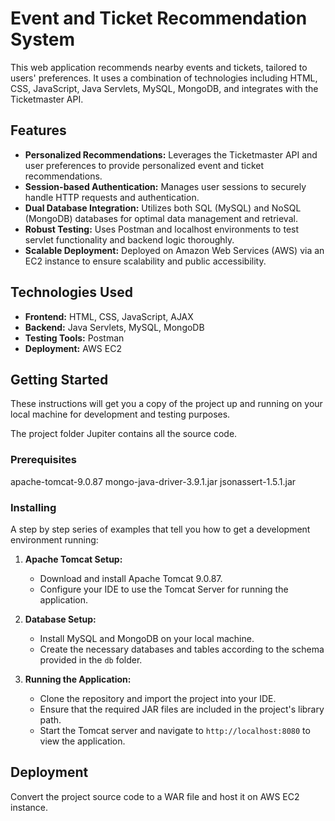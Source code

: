 # Event and Ticket Recommendation System

This web application recommends nearby events and tickets, tailored to users' preferences. It uses a combination of technologies including HTML, CSS, JavaScript, Java Servlets, MySQL, MongoDB, and integrates with the Ticketmaster API.

## Features

- **Personalized Recommendations:** Leverages the Ticketmaster API and user preferences to provide personalized event and ticket recommendations.
- **Session-based Authentication:** Manages user sessions to securely handle HTTP requests and authentication.
- **Dual Database Integration:** Utilizes both SQL (MySQL) and NoSQL (MongoDB) databases for optimal data management and retrieval.
- **Robust Testing:** Uses Postman and localhost environments to test servlet functionality and backend logic thoroughly.
- **Scalable Deployment:** Deployed on Amazon Web Services (AWS) via an EC2 instance to ensure scalability and public accessibility.

## Technologies Used

- **Frontend:** HTML, CSS, JavaScript, AJAX
- **Backend:** Java Servlets, MySQL, MongoDB
- **Testing Tools:** Postman
- **Deployment:** AWS EC2

## Getting Started

These instructions will get you a copy of the project up and running on your local machine for development and testing purposes.

The project folder Jupiter contains all the source code.

### Prerequisites

apache-tomcat-9.0.87
mongo-java-driver-3.9.1.jar
jsonassert-1.5.1.jar

### Installing

A step by step series of examples that tell you how to get a development environment running:

1. **Apache Tomcat Setup:**
   - Download and install Apache Tomcat 9.0.87.
   - Configure your IDE to use the Tomcat Server for running the application.

2. **Database Setup:**
   - Install MySQL and MongoDB on your local machine.
   - Create the necessary databases and tables according to the schema provided in the `db` folder.

3. **Running the Application:**
   - Clone the repository and import the project into your IDE.
   - Ensure that the required JAR files are included in the project's library path.
   - Start the Tomcat server and navigate to `http://localhost:8080` to view the application.

## Deployment

Convert the project source code to a WAR file and host it on AWS EC2 instance.
